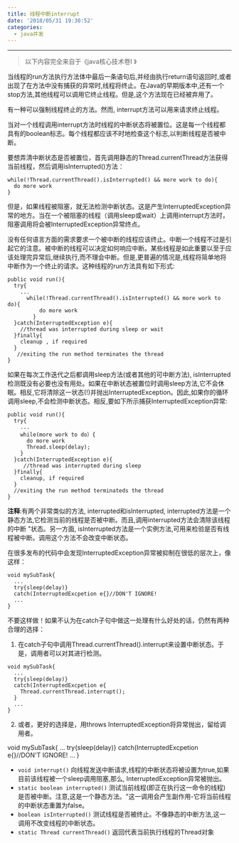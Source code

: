 ```yaml
---
title: 线程中断interrupt
date: '2018/05/31 19:30:52'
categories:
  - java并发
---
```




---
> 以下内容完全来自于《java核心技术卷Ⅰ 》

当线程的run方法执行方法体中最后一条语句后,并经由执行return语句返回时,或者出现了在方法中没有捕获的异常时,线程将终止。在Java的早期版本中,还有一个stop方法,其他线程可以调用它终止线程。但是,这个方法现在已经被弃用了。

有一种可以强制线程终止的方法。然而, interrupt方法可以用来请求终止线程。

当对一个线程调用interrupt方法时线程的中断状态将被置位。这是每一个线程都具有的boolean标志。每个线程都应该不时地检查这个标志,以判断线程是否被中断。

要想弄清中断状态是否被置位，首先调用静态的Thread.currentThread方法获得当前线程，然后调用isInterrupted()方法：
```
while(!Thread.currentThread().isInterrupted() && more work to do){
  do more work
}
```
但是，如果线程被阻塞，就无法检测中断状态。这是产生InterruptedException异常的地方。当在一个被阻塞的线程（调用sleep或wait）上调用interrupt方法时，阻塞调用将会被InterruptedException异常终点。

没有任何语言方面的需求要求一个被中断的线程应该终止。中断一个线程不过是引起它的注意。被中断的线程可以决定如何响应中断。某些线程是如此重要以至于应该处理完异常后,继续执行,而不理会中断。但是,更普遍的情况是,线程将简单地将中断作为一个终止的请求。这种线程的run方法具有如下形式:
```
public void run(){
  try{
    ...
      while(!Thread.currentThread().isInterrupted() && more work to do){
          do more work
        }
  }catch(InterruptedException e){
    //thread was interrupted during sleep or wait
  }finally{
    cleanup , if required
  }
   //exiting the run method terminates the thread
}
```
如果在每次工作迭代之后都调用sleep方法(或者其他的可中断方法), isInterrupted检测既没有必要也没有用处。如果在中断状态被置位时调用sleep方法,它不会休眠。相反,它将清除这一状态(!)并抛出InterruptedException。因此,如果你的循环调用sleep,不会检测中断状态。相反,要如下所示捕获InterruptedException异常:
```
public void run(){
  try{
    ...
    while(more work to do）{
      do more work
      Thread.sleep(delay);
    }
  }catch(InterruptedException e){
     //thread was interrupted during sleep
  }finally{
    cleanup, if required
  }
  //exiting the run method terminateds the thread
}
```
**注释**:有两个非常类似的方法, interrupted和isInterrupted, interrupted方法是一个静态方法,它检测当前的线程是否被中断。而且,调用interrupted方法会清除该线程的中断 "状态。另一方面, isInterrupted方法是一个实例方法,可用来检验是否有线程被中断。调用这个方法不会改变中断状态。

在很多发布的代码中会发现InterruptedException异常被抑制在很低的层次上，像这样：
```
void mySubTask{
  ...
  try{sleep(delay)}
  catch(InterruptedExcpetion e{}//DON'T IGNORE!
  ...
}
```
不要这样做！如果不认为在catch子句中做这一处理有什么好处的话，仍然有两种合理的选择：
1. 在catch子句中调用Thread.currentThread().interrupt来设置中断状态。于是，调用者可以对其进行检测。
```
void mySubTask{
  ...
  try{sleep(delay)}
  catch(InterruptedExcpetion e{
    Thread.currentThread.interrupt();
  }
  ...
}
```
2. 或者，更好的选择是，用throws InterruptedException将异常抛出，留给调用者。  

void mySubTask{
  ...
  try{sleep(delay)}
  catch(InterruptedExcpetion e{}//DON'T IGNORE!
  ...
}



* `void interrupt()`
向线程发送中断请求,线程的中断状态将被设置为true,如果目前该线程被一个sleep调用阻塞,那么, InterruptedException异常被抛出。
* `static boolean interrupted()`
测试当前线程(即正在执行这一命令的线程)是否被中断。注意,这是一个静态方法。"这一调用会产生副作用-它将当前线程的中断状态重置为false。
* `boolean isInterrupted()`
测试线程是否被终止。不像静态的中断方法,这一调用不改变线程的中断状态。
* `static Thread currentThread()`
返回代表当前执行线程的Thread对象
                                                                                                                                                                                                                                                                                                                                                                                                                                                                                                                                                                                                                                                                                                                                                                                                                                                                                                                                                                                                                                                                                                                                                                                                                                                                                                                                                                                                                                                                                                                                                                                                                                                                                                                                                                                                                                                                                                                                                                                                                                                                                                                                                                                                                                                                                                                                                                                                                                                                                                                                                                                                                                                                                                                                                                                                                                                                                                                                                                                                                                                                                                                                                                                                                                                                                                                                                                                                                                                                                                                                                                                                                                                                                                                                                                                                                                                                                                                                                                                                                                                                                                                                                                                                                                                                                                                                                                                                                                                                                                                                                                                                                                                                                                                                                                                                                                                                                                                                                                                                                                                                                                                                                                                                                                                                                                                                                                                                                                                                                                                                                                                                                                                                                                                                                                                                                                                                                                                                                                                                                                                                                                